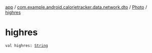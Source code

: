 [app](../../index.md) / [com.example.android.calorietracker.data.network.dto](../index.md) / [Photo](index.md) / [highres](./highres.md)

# highres

`val highres: `[`String`](https://kotlinlang.org/api/latest/jvm/stdlib/kotlin/-string/index.html)